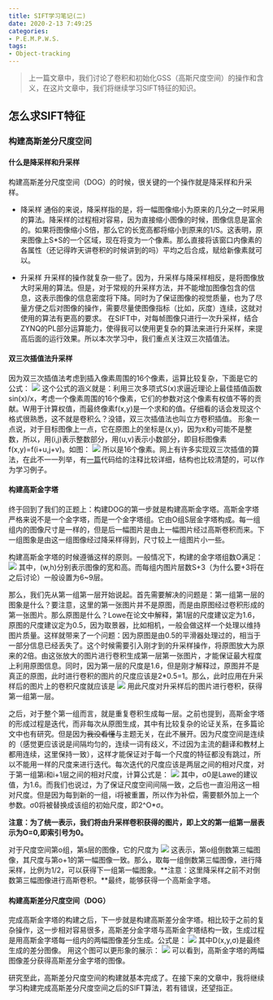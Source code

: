 ```yaml
---
title: SIFT学习笔记(二)
date: 2020-2-13 7:49:25
categories:
- P.E.M.P.W.S.
tags:
- Object-tracking
---
```



> 上一篇文章中，我们讨论了卷积和初始化GSS（高斯尺度空间）的操作和含义，在这片文章中，我们将继续学习SIFT特征的知识。

## 怎么求SIFT特征

### 构建高斯差分尺度空间

#### 什么是降采样和升采样

构建高斯差分尺度空间（DOG）的时候，很关键的一个操作就是降采样和升采样。
- 降采样
通俗的来说，降采样指的是，将一幅图像缩小为原来的几分之一时采用的算法。降采样的过程相对容易，因为直接缩小图像的时候，图像信息是富余的。如果将图像缩小S倍，那么它的长宽高都将缩小到原来的1/S。这表明，原来图像上S*S的一个区域，现在将变为一个像素。那么直接将该窗口内像素的各属性（还记得昨天讲卷积的时候讲到的吗）平均之后合成，赋给新像素就可以。

- 升采样
升采样的操作就复杂一些了。因为，升采样与降采样相反，是将图像放大时采用的算法。但是，对于常规的升采样方法，并不能增加图像包含的信息，这表示图像的信息密度将下降。同时为了保证图像的视觉质量，也为了尽量方便之后对图像的操作，需要尽量使图像指标（比如，灰度）连续，这就对使用的算法有更高的要求。
在SIFT中，对每帧图像只进行一次升采样，结合ZYNQ的PL部分运算能力，使得我可以使用更复杂的算法来进行升采样，来提高后面的运行效果。所以本次学习中，我们重点关注双三次插值法。

#### 双三次插值法升采样

因为双三次插值法考虑到插入像素周围的16个像素，运算比较复杂，下面是它的公式：
<img src="{{site.baseurl}}/assets/images/in_posts/2020_2_13/1.png">
这个公式的涵义就是：利用三次多项式S(x)求逼近理论上最佳插值函数sin(x)/x，考虑一个像素周围的16个像素，它们的参数对这个像素有权值不等的贡献。W用于计算权值，而最终像素f(x,y)是一个求和的值。仔细看的话会发现这个格式很熟悉，这不就是卷积么？没错，双三次插值法也叫立方卷积插值。
形象一点说，对于目标图像上一点，它在原图上的坐标是(x,y)，因为x和y可能不是整数，所以，用(i,j)表示整数部分，用(u,v)表示小数部分，即目标图像素f(x,y)=f(i+u,j+v)。如图：
<img src="{{site.baseurl}}/assets/images/in_posts/2020_2_13/2.png">
所以是16个像素。网上有许多实现双三次插值的算法，在此不一一列举，有[一篇](https://blog.csdn.net/qq_29058565/article/details/52769497)代码给的注释比较详细，结构也比较清楚的，可以作为学习例子。

#### 构建高斯金字塔

终于回到了我们的正题上：构建DOG的第一步就是构建高斯金字塔。高斯金字塔严格来说不是一个金字塔，而是一个金字塔组。它由O组S层金字塔构成。每一组组内的图像尺寸是一样的，但是后一幅图片是由上一幅图片经过高斯卷积而来。下一组图象是由这一组图像经过降采样得到，尺寸较上一组图片小一些。

构建高斯金字塔的时候遵循这样的原则。一般情况下，构建的金字塔组数O满足：
<img src="{{site.baseurl}}/assets/images/in_posts/2020_2_13/3.png">
其中，(w,h)分别表示图像的宽和高。而每组内图片层数S+3（为什么要+3将在之后讨论）一般设置为6~9层。

那么，我们先从第一组第一层开始说起。首先需要解决的问题是：第一组第一层的图象是什么？要注意，这里的第一张图片并不是原图，而是由原图经过卷积形成的第一张图片。那么原图是什么？Lowe在论文中解释，第1层的尺度建议定为1.6，原图的尺度建议定为0.5，因为取景器，比如相机，一般会做这样一个处理以维持图片质量。这样就带来了一个问题：因为原图是由0.5的平滑器处理过的，相当于一部分信息已经丢失了。这个时候需要引入刚才到的升采样操作，将原图放大为原来的2倍。由这张放大的图片进行卷积生成第一层第一张图片，才能保证最大程度上利用原图信息。同时，因为第一层的尺度是1.6，但是刚才解释过，原图并不是真正的原图，此时进行卷积的图片的尺度应该是2*0.5=1。那么，此时应用在升采样后的图片上的卷积尺度就应该是
<img src="{{site.baseurl}}/assets/images/in_posts/2020_2_13/5.png">
用此尺度对升采样后的图片进行卷积，获得第一组第一层。

之后，对于整个第一组而言，就是重复卷积生成每一层。之前也提到，高斯金字塔的形成过程是迭代，而非每次从原图生成，其中有比较复杂的论证关系，在多篇论文中也有研究。但是因为~~我没看懂~~与主题无关，在此不展开。因为尺度空间是连续的（感觉更应该说是间隔均匀的，连续一词有歧义，不过因为主流的翻译和教材上都用连续，这里保持一致），这样才能保证对于每一个尺度的特征都没有跳过，所以不能用一样的尺度来进行迭代。每次迭代的尺度应该是两层之间的相对尺度，对于第一组第i和i+1层之间的相对尺度，计算公式是：
<img src="{{site.baseurl}}/assets/images/in_posts/2020_2_13/4.png">
其中，σ0是Lawe的建议值，为1.6。而我们也说过，为了保证尺度空间间隔一致，之后也一直沿用这一相对尺度。但是因为每到新的一组，i将被重置，所以作为补偿，需要额外加上一个参数。σ0将被替换成该组的初始尺度，即2^O*σ。

**注意：为了统一表示，我们将由升采样卷积获得的图片，即上文的第一组第一层表示为O=0,即索引号为0。**

对于尺度空间第o组，第s层的图像，它的尺度为
<img src="{{site.baseurl}}/assets/images/in_posts/2020_2_13/6.png">
这表示，第o组倒数第三幅图像，其尺度与第o+1的第一幅图像一致。那么，取每一组倒数第三幅图像，进行降采样，比例为1/2，可以获得下一组第一幅图象。**注意：这里降采样之前不对倒数第三幅图像进行高斯卷积。**最终，能够获得一个高斯金字塔。

#### 构建高斯差分尺度空间（DOG）

完成高斯金字塔的构建之后，下一步就是构建高斯差分金字塔。相比较于之前的复杂操作，这一步相对容易很多，高斯差分金字塔与高斯金字塔结构一致，生成过程是用高斯金字塔每一组内的两幅图像差分生成。公式是：
<img src="{{site.baseurl}}/assets/images/in_posts/2020_2_13/7.png">
其中D(x,y,σ)是最终生成的差分图像。
用这个图可以更形象的展示：
<img src="{{site.baseurl}}/assets/images/in_posts/2020_2_13/8.png">
可以看到，高斯金字塔的两幅图像差分获得高斯差分金字塔的图像。

研究至此，高斯差分尺度空间的构建就基本完成了。在接下来的文章中，我将继续学习构建完成高斯差分尺度空间之后的SIFT算法，若有错误，还望指正。